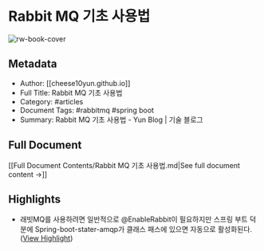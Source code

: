 # Rabbit MQ 기초 사용법

![rw-book-cover](https://readwise-assets.s3.amazonaws.com/static/images/article0.00998d930354.png)

## Metadata
- Author: [[cheese10yun.github.io]]
- Full Title: Rabbit MQ 기초 사용법
- Category: #articles
- Document Tags:  #rabbitmq  #spring boot 
- Summary: Rabbit MQ 기초 사용법 - Yun Blog | 기술 블로그

## Full Document
[[Full Document Contents/Rabbit MQ 기초 사용법.md|See full document content →]]

## Highlights
- 래빗MQ를 사용하려면 일반적으로 @EnableRabbit이 필요하지만 스프링 부트 덕분에 Spring-boot-stater-amqp가 클래스 패스에 있으면 자동으로 활성화된다. ([View Highlight](https://read.readwise.io/read/01hd5kqnr196f104xyppd0cfeb))
